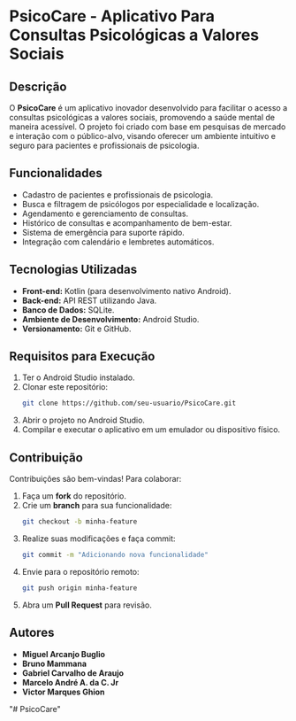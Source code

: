 # PsicoCare - Aplicativo Para Consultas Psicológicas a Valores Sociais

## Descrição
O **PsicoCare** é um aplicativo inovador desenvolvido para facilitar o acesso a consultas psicológicas a valores sociais, promovendo a saúde mental de maneira acessível. O projeto foi criado com base em pesquisas de mercado e interação com o público-alvo, visando oferecer um ambiente intuitivo e seguro para pacientes e profissionais de psicologia.

## Funcionalidades
- Cadastro de pacientes e profissionais de psicologia.
- Busca e filtragem de psicólogos por especialidade e localização.
- Agendamento e gerenciamento de consultas.
- Histórico de consultas e acompanhamento de bem-estar.
- Sistema de emergência para suporte rápido.
- Integração com calendário e lembretes automáticos.

## Tecnologias Utilizadas
- **Front-end:** Kotlin (para desenvolvimento nativo Android).
- **Back-end:** API REST utilizando Java.
- **Banco de Dados:** SQLite.
- **Ambiente de Desenvolvimento:** Android Studio.
- **Versionamento:** Git e GitHub.

## Requisitos para Execução
1. Ter o Android Studio instalado.
2. Clonar este repositório:
   ```sh
   git clone https://github.com/seu-usuario/PsicoCare.git
   ```
3. Abrir o projeto no Android Studio.
4. Compilar e executar o aplicativo em um emulador ou dispositivo físico.

## Contribuição
Contribuições são bem-vindas! Para colaborar:
1. Faça um **fork** do repositório.
2. Crie um **branch** para sua funcionalidade:
   ```sh
   git checkout -b minha-feature
   ```
3. Realize suas modificações e faça commit:
   ```sh
   git commit -m "Adicionando nova funcionalidade"
   ```
4. Envie para o repositório remoto:
   ```sh
   git push origin minha-feature
   ```
5. Abra um **Pull Request** para revisão.

## Autores
- **Miguel Arcanjo Buglio**
- **Bruno Mammana**
- **Gabriel Carvalho de Araujo**
- **Marcelo André A. da C. Jr**
- **Victor Marques Ghion**

"# PsicoCare" 
